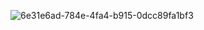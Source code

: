 ![6e31e6ad-784e-4fa4-b915-0dcc89fa1bf3](https://user-images.githubusercontent.com/12232327/173337327-769e3fd5-79fa-4c0e-8206-99542d4197f6.png)
